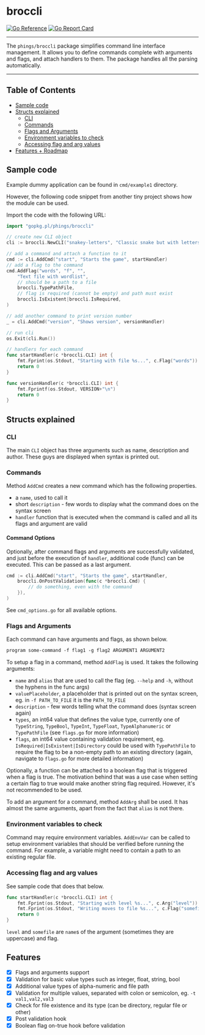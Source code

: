 # broccli

[![Go Reference](https://pkg.go.dev/badge/gopkg.pl/phings/broccli.svg)](https://pkg.go.dev/gopkg.pl/phings/broccli) [![Go Report Card](https://goreportcard.com/badge/gopkg.pl/phings/broccli)](https://goreportcard.com/report/gopkg.pl/phings/broccli)

----

The `phings/broccli` package simplifies command line interface management. It allows you to define commands complete with arguments and flags, and attach handlers to them. The package handles all the parsing automatically.

----

## Table of Contents

* [Sample code](#sample-code)
* [Structs explained](#structs-explained)
  * [CLI](#cli)
  * [Commands](#commands)
  * [Flags and Arguments](#flags-and-arguments)
  * [Environment variables to check](#environment-variables-to-check)
  * [Accessing flag and arg values](#accessing-flag-and-arg-values)
* [Features + Roadmap](#features)

## Sample code
Example dummy application can be found in `cmd/example1` directory.

However, the following code snippet from another tiny project shows how the module can be used.

Import the code with the following URL:
```go
import "gopkg.pl/phings/broccli"
```

```go
// create new CLI object
cli := broccli.NewCLI("snakey-letters", "Classic snake but with letters and words!", "")

// add a command and attach a function to it
cmd := cli.AddCmd("start", "Starts the game", startHandler)
// add a flag to the command
cmd.AddFlag("words", "f", "", 
    "Text file with wordlist", 
    // should be a path to a file
    broccli.TypePathFile,
    // flag is required (cannot be empty) and path must exist
    broccli.IsExistent|broccli.IsRequired,
)

// add another command to print version number
_ = cli.AddCmd("version", "Shows version", versionHandler)

// run cli
os.Exit(cli.Run())

// handlers for each command
func startHandler(c *broccli.CLI) int {
	fmt.Fprint(os.Stdout, "Starting with file %s...", c.Flag("words"))
	return 0
}

func versionHandler(c *broccli.CLI) int {
    fmt.Fprintf(os.Stdout, VERSION+"\n")
    return 0
}
```

## Structs explained
### CLI
The main `CLI` object has three arguments such as name, description and author. These guys are displayed when syntax is printed out.

### Commands
Method `AddCmd` creates a new command which has the following properties.

* a `name`, used to call it
* short `description` - few words to display what the command does on the syntax screen
* `handler` function that is executed when the command is called and all its flags and argument are valid

#### Command Options
Optionally, after command flags and arguments are successfully validated, and just before the execution of `handler`, additional code (func) can be executed. This can be passed as a last argument.

```go
cmd := cli.AddCmd("start", "Starts the game", startHandler, 
    broccli.OnPostValidation(func(c *broccli.Cmd) {
        // do something, even with the command
    }),
)
```

See `cmd_options.go` for all available options.

### Flags and Arguments
Each command can have arguments and flags, as shown below.

```txt
program some-command -f flag1 -g flag2 ARGUMENT1 ARGUMENT2
```

To setup a flag in a command, method `AddFlag` is used. It takes the following arguments:

* `name` and `alias` that are used to call the flag (eg. `--help` and `-h`, without the hyphens in the func args)
* `valuePlaceholder`, a placeholder that is printed out on the syntax screen, eg. in `-f PATH_TO_FILE` it is the `PATH_TO_FILE`
* `description` - few words telling what the command does (syntax screen again)
* `types`, an int64 value that defines the value type, currently one of `TypeString`, `TypeBool`, `TypeInt`, `TypeFloat`, `TypeAlphanumeric` or `TypePathFile` (see `flags.go` for more information)
* `flags`, an int64 value containing validation requirement, eg. `IsRequired|IsExistent|IsDirectory` could be used with `TypePathFile` to require the flag to be a non-empty path to an existing directory (again, navigate to `flags.go` for more detailed information)

Optionally, a function can be attached to a boolean flag that is triggered when a flag is true. The motivation behind that was a use case when setting a certain flag to true would make another string flag required. However, it's not recommended to be used.

To add an argument for a command, method `AddArg` shall be used. It has almost the same arguments, apart from the fact that `alias` is not there.

### Environment variables to check
Command may require environment variables. `AddEnvVar` can be called to setup environment variables that should be verified before running the command. For example, a variable might need to contain a path to an existing regular file.

### Accessing flag and arg values
See sample code that does that below.

```go
func startHandler(c *broccli.CLI) int {
	fmt.Fprint(os.Stdout, "Starting with level %s...", c.Arg("level"))
    fmt.Fprint(os.Stdout, "Writing moves to file %s...", c.Flag("somefile"))
	return 0
}
```

`level` and `somefile` are `name`s of the argument (sometimes they are uppercase) and flag.

## Features
- [X] Flags and arguments support
- [X] Validation for basic value types such as integer, float, string, bool
- [X] Additional value types of alpha-numeric and file path
- [X] Validation for multiple values, separated with colon or semicolon, eg. `-t val1,val2,val3`
- [X] Check for file existence and its type (can be directory, regular file or other)
- [X] Post validation hook
- [X] Boolean flag on-true hook before validation
